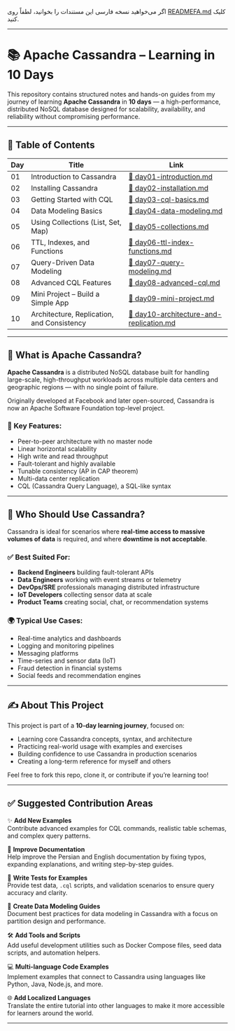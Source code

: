 اگر می‌خواهید نسخه فارسی این مستندات را بخوانید، لطفاً روی [READMEFA.md](./READMEFA.md) کلیک کنید.

---

# 📚 Apache Cassandra – Learning in 10 Days

This repository contains structured notes and hands-on guides from my journey of learning **Apache Cassandra** in **10 days** — a high-performance, distributed NoSQL database designed for scalability, availability, and reliability without compromising performance.

---

## 📌 Table of Contents

| Day | Title | Link |
|-----|-------|------|
| 01 | Introduction to Cassandra | [📄 day01-introduction.md](./docs/day01-introduction.md) |
| 02 | Installing Cassandra | [📄 day02-installation.md](./docs/day02-installation.md) |
| 03 | Getting Started with CQL | [📄 day03-cql-basics.md](./docs/day03-cql-basics.md) |
| 04 | Data Modeling Basics | [📄 day04-data-modeling.md](./docs/day04-data-modeling.md) |
| 05 | Using Collections (List, Set, Map) | [📄 day05-collections.md](./docs/day05-collections.md) |
| 06 | TTL, Indexes, and Functions | [📄 day06-ttl-index-functions.md](./docs/day06-ttl-index-functions.md) |
| 07 | Query-Driven Data Modeling | [📄 day07-query-modeling.md](./docs/day07-query-modeling.md) |
| 08 | Advanced CQL Features | [📄 day08-advanced-cql.md](./docs/day08-advanced-cql.md) |
| 09 | Mini Project – Build a Simple App | [📄 day09-mini-project.md](./docs/day09-mini-project.md) |
| 10 | Architecture, Replication, and Consistency | [📄 day10-architecture-and-replication.md](./docs/day10-architecture-and-replication.md) |

---

## 🧠 What is Apache Cassandra?

**Apache Cassandra** is a distributed NoSQL database built for handling large-scale, high-throughput workloads across multiple data centers and geographic regions — with no single point of failure.

Originally developed at Facebook and later open-sourced, Cassandra is now an Apache Software Foundation top-level project.

### 🔧 Key Features:

- Peer-to-peer architecture with no master node
- Linear horizontal scalability
- High write and read throughput
- Fault-tolerant and highly available
- Tunable consistency (AP in CAP theorem)
- Multi-data center replication
- CQL (Cassandra Query Language), a SQL-like syntax

---

## 👥 Who Should Use Cassandra?

Cassandra is ideal for scenarios where **real-time access to massive volumes of data** is required, and where **downtime is not acceptable**.

### ✅ Best Suited For:

- **Backend Engineers** building fault-tolerant APIs
- **Data Engineers** working with event streams or telemetry
- **DevOps/SRE** professionals managing distributed infrastructure
- **IoT Developers** collecting sensor data at scale
- **Product Teams** creating social, chat, or recommendation systems

### 🌍 Typical Use Cases:

- Real-time analytics and dashboards
- Logging and monitoring pipelines
- Messaging platforms
- Time-series and sensor data (IoT)
- Fraud detection in financial systems
- Social feeds and recommendation engines

---

## ✍️ About This Project

This project is part of a **10-day learning journey**, focused on:

- Learning core Cassandra concepts, syntax, and architecture
- Practicing real-world usage with examples and exercises
- Building confidence to use Cassandra in production scenarios
- Creating a long-term reference for myself and others

Feel free to fork this repo, clone it, or contribute if you’re learning too!

---

## ✅ Suggested Contribution Areas

 ✨ **Add New Examples**  
  Contribute advanced examples for CQL commands, realistic table schemas, and complex query patterns.

 📝 **Improve Documentation**  
  Help improve the Persian and English documentation by fixing typos, expanding explanations, and writing step-by-step guides.

 🧪 **Write Tests for Examples**  
  Provide test data, `.cql` scripts, and validation scenarios to ensure query accuracy and clarity.

 📐 **Create Data Modeling Guides**  
  Document best practices for data modeling in Cassandra with a focus on partition design and performance.

 🛠️ **Add Tools and Scripts**  
  Add useful development utilities such as Docker Compose files, seed data scripts, and automation helpers.

 💻 **Multi-language Code Examples**  
  Implement examples that connect to Cassandra using languages like Python, Java, Node.js, and more.

 🌐 **Add Localized Languages**  
  Translate the entire tutorial into other languages to make it more accessible for learners around the world.

---
